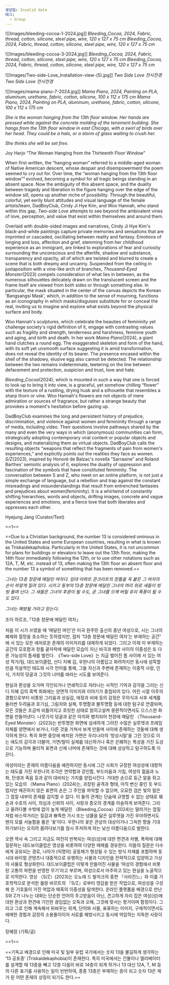 ```yaml
---
생성일: Invalid date
태그:
  - Group
---
```

![[Images/bleeding-cocoa-1-2024.jpg]]
*Bleeding_Cocoa, 2024, Fabric, thread, cotton, silicone, steel pipe, wire, 120 x 127 x 75 cm*
*Bleeding_Cocoa, 2024, Fabric, thread, cotton, silicone, steel pipe, wire, 120 x 127 x 75 cm*

![[Images/bleeding-cocoa-3-2024.jpg]]
*Bleeding_Cocoa, 2024, Fabric, thread, cotton, silicone, steel pipe, wire, 120 x 127 x 75 cm*
*Bleeding_Cocoa, 2024, Fabric, thread, cotton, silicone, steel pipe, wire, 120 x 127 x 75 cm*

![[Images/Two-side-Love_Installation-view-(5).jpg]]
*Two Side Love 전시전경*
*Two Side Love 전시전경*

![[Images/mama-piano-7-2024.jpg]]
*Mama Piano, 2024, Painting on PLA, aluminum, urethane, fabric, cotton, silicone, 100 x 112 x 175 cm*
*Mama Piano, 2024, Painting on PLA, aluminum, urethane, fabric, cotton, silicone, 100 x 112 x 175 cm*




_She is the woman hanging from the 13th floor window. Her hands are pressed white against the concrete molding of the tenement building. She hangs from the 13th floor window in east Chicago, with a swirl of birds over her head. They could be a halo, or a storm of glass waiting to crush her._

_She thinks she will be set free._

Joy Harjo “The Woman Hanging from the Thirteenth Floor Window”

  

When first written, the “hanging woman” referred to a middle-aged woman of Native American descent, whose despair and disempowerment the poem seemed to cry out for. Over time, the “woman hanging from the 13th floor window”¹ evolved, becoming a symbol for all tragic beings standing in an absent space. Now the ambiguity of this absent space, and the duality between tragedy and liberation in the figure hanging over the edge of the window sill, opens up another niche of possibility. Through the beautiful, colorful, yet eerily blunt attitudes and visual language of the female artists/team, DadBoyClub, Cindy Ji Hye Kim, and Woo Hannah, who stand within this gap, _Two-side Love_ attempts to see beyond the ambivalent vines of love, perception, and value that exist within themselves and around them.

  

Overlaid with double-sided images and narratives, Cindy Ji Hye Kim's black-and-white paintings capture private memories and sensations that are imprinted or cascaded, oscillating between reality and fantasy. Emotions of longing and loss, affection and grief, stemming from her childhood experience as an immigrant, are linked to explorations of fear and curiosity surrounding the unconscious and the afterlife, shadow and substance, transparency and opacity, all of which are twisted and blurred to create a scene that is both dreamy and uncanny. Suspended from the ceiling in juxtaposition with a vine-like arch of branches, _Thousand-Eyed Monster_(2023) compels consideration of what lies in between, as the numerous silhouettes delicately drawn on the translucent screen and the frame itself are viewed from both sides or through something else. In particular, the mask situated in the center of the canvas depicts the Korean 'Bangsangsi Mask', which, in addition to the sense of mourning, functions as an iconography in which masks/disguises substitute for or conceal the real, inviting us to imagine and explore what exists beyond the physical surface and body.

  

Woo Hannah's sculptures, which celebrate the beauties of femininity yet challenge society's rigid definition of it, engage with contrasting values such as fragility and strength, tenderness and harshness, feminine youth and aging, and birth and death. In her work _Mama Piano_(2024), a giant hand clutches a round egg. The exaggerated skeleton and form of the hand, with its soft yet unsmooth surface suggesting it is amid transformation, does not reveal the identity of its bearer. The presence encased within the shell of the shadowy, elusive egg also cannot be detected. The relationship between the two remains indeterminate, teetering on the line between defacement and protection, suspicion and trust, love and hate.

  

_Bleeding_Cocoa_(2024), which is mounted in such a way that one is forced to look up to bring it into view, is a graceful, yet somehow chilling “flower” with the texture of a rustling, drying husk and a silhouette that resembles a sharp thorn or vine. Woo Hannah's flowers are not objects of mere admiration or sources of fragrance, but rather a strange beauty that provokes a moment's hesitation before gazing up.

  

DadBoyClub examines the long and persistent history of prejudice, discrimination, and violence against women and femininity through a range of media, including video. Their questions involve pathways shared by the many and even the very ways in which (anonymous) communities can form, strategically adopting contemporary viral content or popular objects and designs, and materializing them as virtual objects. DadBoyClub calls the resulting objects “weapons that reflect the fragments of pain from women's experiences,” and explicitly points out the realities they face as women. _S/Z_(2023), inspired by Honoré de Balzac's novella “Sarrasine” and Roland Barthes' semiotic analysis of it, explores the duality of oppression and fascination of the symbols that have constituted femininity. The conversation between S and Z, who meet on an online platform, is not just a simple exchange of language, but a rebellion and trap against the constant misreadings and misunderstandings that result from entrenched fantasies and prejudices about women(femininity). It is a whirlwind of constantly shifting hierarchies, words and objects, drifting images, concrete and vague experiences and emotions, and a fierce love that both liberates and oppresses each other.

  

Hyejung Jang (Curator/Text)

  

==1==

==Due to a Christian background, the number 13 is considered ominous in the United States and some European countries, resulting in what is known as Triskaidekaphobia. Particularly in the United States, it is not uncommon for plans for buildings or elevators to leave out the 13th floor, making the 14th floor immediately following the 12th, or to use other notations such as 12A, T, M, etc. instead of 13, often making the 13th floor an absent floor and the number 13 a symbol of something that has been removed.==

  

  

_그녀는 13층 창문에 매달린 여자다. 임대 아파트 콘크리트의 창틀을 꼭 붙든 그 여자의 손이 하얗게 질려 있다. 시카고 동부의 13층 창문에 매달린 그녀의 머리 위로 새들이 빙빙 돌며 난다. 그 새들은 그녀의 후광이 될 수도, 곧 그녀를 으깨 버릴 유리 폭풍이 될 수도 있다._

_그녀는 해방될 거라고 믿는다._

조이 하르조, ｢13층 창문에 매달린 여자｣

  

처음 이 시가 쓰였을 때 ‘매달린 여인’은 미국 원주민 출신의 중년 여성으로, 시는 그녀의 폐제와 절망을 호소하는 듯하였지만, 점차 ‘13층 창문에 매달린 여자’는 부재하는 공간¹에 서 있는 모든 애처로운 존재의 이미저리를 대체하게 되었다. 그리고 이제 이 부재하는 공간의 모호함과 창틀 끝자락에 매달린 모습이 지닌 비극과 해방 사이의 이중성은 또 다른 가능성의 틈새를 벌린다. 《Two-side Love》는 지금 벌어진 틈 사이에 서 있는 여성 작가/팀, 대드보이클럽, 신디 지혜 김, 우한나의 아름답고 화려하지만 동시에 섬뜩할 만큼 직설적인 태도와 시각 언어를 통해, 그들 자신과 주변에 존재하는 이중적 사랑, 인식, 가치의 덩굴과 그것의 너머를 바라는 시도를 보여준다.

  

현실과 환상을 오가며 각인되거나 연쇄적으로 자라나는 사적인 기억과 감각을 그리는 신디 지혜 김의 흑백 회화에는 양면적 이미지와 이야기가 중첩되어 있다. 어린 시절 이주의 경험으로부터 비롯된 그리움과 상실감, 애정과 비애 등의 감정은 무의식과 사후 세계를 둘러싼 두려움과 호기심, 그림자와 실체, 투명함과 불투명함 등에 대한 탐구로 연결되며, 모든 것들은 조금씩 비틀어지고 흐릿한 상태로 얽히고설켜 몽환적이면서도 으스스한 화면을 만들어낸다. 나뭇가지 덩굴과 같은 아치와 병치되어 천장에 매달린 〈Thousand-Eyed Monster〉(2023)는 반투명한 화면에 섬세하게 그려진 수많은 실루엣과 프레임 자체를 양면에서 보거나, 다른 것을 거쳐서 보게 만들며 사이에 존재하는 것들에 대해 생각하게 한다. 특히 화면 중앙에 배치된 가면은 우리나라의 ‘방상시탈’을 그린 것으로 이는 애도의 감각과 더불어, 가면/탈이 실체를 대신하거나 혹은 은폐하는 특성을 가진 도상으로 기능하며 물리적 표면과 신체 너머에 존재하는 것에 대해 상상하고 탐구하도록 이끈다.

  

여성이라는 존재의 아름다움을 예찬하지만 동시에 그간 사회가 규정한 여성성에 대항하는 태도를 가진 우한나의 조각은 연약함과 강인함, 부드러움과 거침, 여성의 젊음과 노화, 탄생과 죽음 등과 같이 대비되는 가치를 양립시킨다. 거대한 손으로 둥근 알을 쥐고 있는 모습의 〈Mama Piano〉(2024)는, 과장된 골격과 형태, 아직 변신 중인 듯 부드럽지만 매끈하지 않은 표면의 손은 그 주인을 파악할 수 없으며, 오묘한 검은 빛의 알은 그 껍질 내부의 존재를 감지할 수 없다. 이 둘의 관계는 단숨에 규명할 수 없는 상태로 훼손과 수호의 사이, 의심과 신뢰의 사이, 사랑과 증오의 경계를 아슬하게 보여준다. 그리고 올려다볼 수밖에 없이 높게 매달린 〈Bleeding_Cocoa〉(2024)는 말라가는 껍질처럼 바스락거리는 질감과 뾰족한 가시 또는 넝쿨을 닮은 실루엣을 가진 우아하면서도 왠지 모를 서늘함을 품은 ‘꽃’이다. 우한나의 꽃은 관상의 대상이거나 그윽한 향을 기대하기보다는 오히려 올려다보기를 잠시 주저하게 하는 낯선 아름다움으로 발한다.

  

오랜 역사 속 그리고 지금도 여전히 반복되는 여성(성)에 대한 편견과 차별, 폭력에 대해 질문하는 대드보이클럽은 영상을 비롯하여 다양한 매체를 경유한다. 이들의 질문은 다수에게 공유되는 경로, 나아가 (익명의) 공동체가 형성될 수 있는 방식 자체를 포함하며 동시대 바이럴 콘텐츠나 대중적으로 유행하는 사물과 디자인을 전략적으로 입양하고 가상의 사물로 형상화한다. 대드보이클럽은 이렇게 만들어진 사물을 ‘여성의 경험에서 비롯된 고통의 파편을 반영한 무기’라고 부르며, 여성으로서 마주하고 있는 현실을 노골적으로 지적한다. 영상 〈S/Z〉(2023)는 오노레 드 발자크의 중편 『사라진느』와 이를 기호학적으로 분석한 롤랑 바르트의 『S/Z』로부터 영감을 받은 작업으로, 여성성을 구성해 온 기호들이 가진 억압과 매혹의 이중성을 탐색한다. 온라인 플랫폼을 배경으로 만난 S와 Z가 나누는 대화는 단순한 언어의 주고받음이 아닌, 견고하게 자리 잡은 여성(성)에 대한 환상과 편견에 기인한 끊임없는 오독과 오해, 그것에 맞서는 항거이며 함정이다. 그리고 그로 인해 계속해서 뒤바꾸는 위계, 단어와 사물, 표류하는 이미지, 구체적이면서도 애매한 경험과 감정의 소용돌이이자 서로를 해방시키고 동시에 억압하는 지독한 사랑이다.

  

장혜정 (기획/글)

  

==1==

==기독교 배경으로 인해 미국 및 일부 유럽 국가에서는 숫자 13을 불길하게 생각하는 ‘13 공포증’ (Triskaidekaphobia)이 존재한다. 특히 미국에서는 건물이나 엘리베이터를 설계할 때 13층을 빼고 12층 다음이 바로 14층이 되게 하거나 13 대신 12A, T, M 등의 다른 표기를 사용하는 일이 빈번하여, 종종 13층은 부재하는 층이 되고 숫자 13은 제거 된 어떤 존재의 상징이 되기도 한다.==